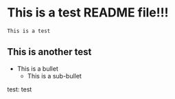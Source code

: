 # This is a test README file!!!
```
This is a test
``` 

## This is another test

* This is a bullet
    * This is a sub-bullet

test: test 